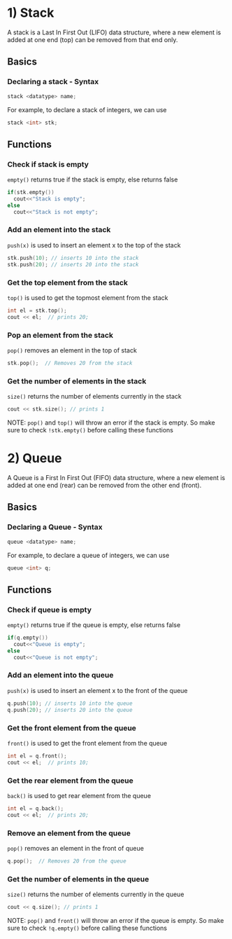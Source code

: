 # 1) Stack
A stack is a Last In First Out (LIFO) data structure, where a new element is added at one end (top) can be removed from that end only.

## Basics
### Declaring a stack - Syntax
```cpp
stack <datatype> name;
```
For example, to declare a stack of integers, we can use
```cpp
stack <int> stk;
```

## Functions
### Check if stack is empty
`empty()` returns true if the stack is empty, else returns false
```cpp
if(stk.empty())
  cout<<"Stack is empty";
else
  cout<<"Stack is not empty";
```

### Add an element into the stack
`push(x)` is used to insert an element x to the top of the stack
```cpp
stk.push(10); // inserts 10 into the stack
stk.push(20); // inserts 20 into the stack
```

### Get the top element from the stack
`top()` is used to get the topmost element from the stack
```cpp
int el = stk.top();
cout << el;  // prints 20;
```

### Pop an element from the stack
`pop()` removes an element in the top of stack
```cpp
stk.pop();  // Removes 20 from the stack
```

### Get the number of elements in the stack
`size()` returns the number of elements currently in the stack
```cpp
cout << stk.size(); // prints 1
```
         

NOTE: `pop()` and `top()` will throw an error if the stack is empty. So make sure to check `!stk.empty()` before calling these functions


# 2) Queue
A Queue is a First In First Out (FIFO) data structure, where a new element is added at one end (rear) can be removed from the other end (front).

## Basics
### Declaring a Queue - Syntax
```cpp
queue <datatype> name;
```
For example, to declare a queue of integers, we can use
```cpp
queue <int> q;
```

## Functions
### Check if queue is empty
`empty()` returns true if the queue is empty, else returns false
```cpp
if(q.empty())
  cout<<"Queue is empty";
else
  cout<<"Queue is not empty";
```

### Add an element into the queue
`push(x)` is used to insert an element x to the front of the queue
```cpp
q.push(10); // inserts 10 into the queue
q.push(20); // inserts 20 into the queue
```

### Get the front element from the queue
`front()` is used to get the front element from the queue
```cpp
int el = q.front();
cout << el;  // prints 10;
```

### Get the rear element from the queue
`back()` is used to get rear element from the queue
```cpp
int el = q.back();
cout << el;  // prints 20; 
```

### Remove an element from the queue
`pop()` removes an element in the front of queue
```cpp
q.pop();  // Removes 20 from the queue
```

### Get the number of elements in the queue
`size()` returns the number of elements currently in the queue
```cpp
cout << q.size(); // prints 1
```
NOTE: `pop()` and `front()` will throw an error if the queue is empty. So make sure to check `!q.empty()` before calling these functions
